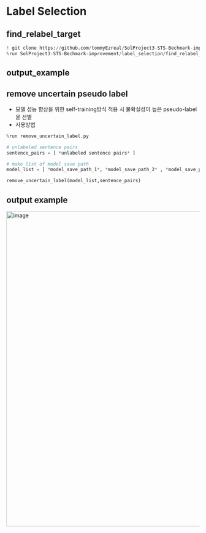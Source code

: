 # Label Selection 

## find_relabel_target
```python
! git clone https://github.com/tommyEzreal/SolProject3-STS-Bechmark-improvement/
%run SolProject3-STS-Bechmark-improvement/label_selection/find_relabel_target.py
```

## output_example



## remove uncertain pseudo label
- 모델 성능 향상을 위한 self-training방식 적용 시 불확실성이 높은 pseudo-label을 선별 
- 사용방법

```python
%run remove_uncertain_label.py
```

```python
# unlabeled sentence pairs
sentence_pairs = [ *unlabeled sentence pairs* ]

# make list of model save path
model_list = [ *model_save_path_1*, *model_save_path_2* , *model_save_path_3* , ... ] # trained model

remove_uncertain_label(model_list,sentence_pairs)

```

## output example
<img width="822" alt="image" src="https://user-images.githubusercontent.com/100064247/210054230-a05ad6d3-5bfb-40f1-9035-9453bf0ddc14.png">
